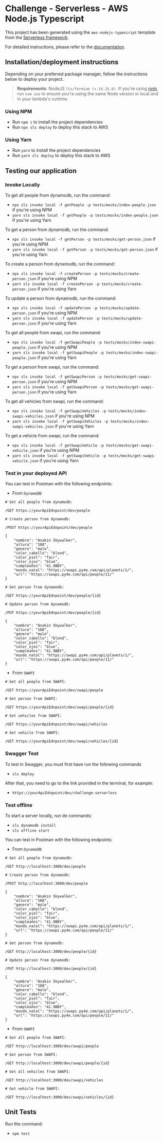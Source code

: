 # Challenge - Serverless - AWS Node.js Typescript

This project has been generated using the `aws-nodejs-typescript` template from the [Serverless framework](https://www.serverless.com/).

For detailed instructions, please refer to the [documentation](https://www.serverless.com/framework/docs/providers/aws/).

## Installation/deployment instructions

Depending on your preferred package manager, follow the instructions below to deploy your project.

> **Requirements**: NodeJS `lts/fermium (v.14.15.0)`. If you're using [nvm](https://github.com/nvm-sh/nvm), run `nvm use` to ensure you're using the same Node version in local and in your lambda's runtime.

### Using NPM

- Run `npm i` to install the project dependencies
- Run `npx sls deploy` to deploy this stack to AWS

### Using Yarn

- Run `yarn` to install the project dependencies
- Run `yarn sls deploy` to deploy this stack to AWS

## Testing our application

### Invoke Locally

To get all people from dynamodb, run the command:

- `npx sls invoke local -f getPeople -p tests/mocks/index-people.json` if you're using NPM
- `yarn sls invoke local -f getPeople -p tests/mocks/index-people.json` if you're using Yarn


To get a person from dynamodb, run the command:

- `npx sls invoke local -f getPerson -p tests/mocks/get-person.json` if you're using NPM
- `yarn sls invoke local -f getPerson -p tests/mocks/get-person.json` if you're using Yarn

To create a person from dynamodb, run the command:

- `npx sls invoke local -f createPerson -p tests/mocks/create-person.json` if you're using NPM
- `yarn sls invoke local -f createPerson -p tests/mocks/create-person.json` if you're using Yarn

To update a person from dynamodb, run the command:

- `npx sls invoke local -f updatePerson -p tests/mocks/update-person.json` if you're using NPM
- `yarn sls invoke local -f updatePerson -p tests/mocks/update-person.json` if you're using Yarn

To get all people from swapi, run the command:

- `npx sls invoke local -f getSwapiPeople -p tests/mocks/index-swapi-people.json` if you're using NPM
- `yarn sls invoke local -f getSwapiPeople -p tests/mocks/index-swapi-people.json` if you're using Yarn

To get a person from swapi, run the command:

- `npx sls invoke local -f getSwapiPerson -p tests/mocks/get-swapi-person.json` if you're using NPM
- `yarn sls invoke local -f getSwapiPerson -p tests/mocks/get-swapi-person.json` if you're using Yarn

To get all vehicles from swapi, run the command:

- `npx sls invoke local -f getSwapiVehicles -p tests/mocks/index-swapi-vehicles.json` if you're using NPM
- `yarn sls invoke local -f getSwapiVehicles -p tests/mocks/index-swapi-vehicles.json` if you're using Yarn

To get a vehicle from swapi, run the command:

- `npx sls invoke local -f getSwapiVehicle -p tests/mocks/get-swapi-vehicle.json` if you're using NPM
- `yarn sls invoke local -f getSwapiVehicle -p tests/mocks/get-swapi-vehicle.json` if you're using Yarn

### Test in your deployed API

You can test in Postman with the following endpoints:

- From `DynamoDB`:

```
# Get all people from dynamodb:

/GET https://yourApiEdnpoint/dev/people
```
```
# Create person from dynamodb:

/POST https://yourApiEdnpoint/dev/people

{
    "nombre": "Anakin Skywalker",
    "altura": "188",
    "genero": "male",
    "color_cabello": "blond",
    "color_piel": "fair",
    "color_ojos": "blue",
    "cumpleaños": "41.9BBY",
    "mundo_natal": "https://swapi.py4e.com/api/planets/1/",
    "url": "https://swapi.py4e.com/api/people/11/"
}
```
```
# Get person from dynamodb:

/GET https://yourApiEdnpoint/dev/people/{id}
```
```
# Update person from dynamodb:

/PUT https://yourApiEdnpoint/dev/people/{id}

{
    "nombre": "Anakin Skywalker",
    "altura": "188",
    "genero": "male",
    "color_cabello": "blond",
    "color_piel": "fair",
    "color_ojos": "blue",
    "cumpleaños": "41.9BBY",
    "mundo_natal": "https://swapi.py4e.com/api/planets/1/",
    "url": "https://swapi.py4e.com/api/people/11/"
}
```
- From `SWAPI`

```
# Get all people from SWAPI:

/GET https://yourApiEdnpoint/dev/swapi/people
```
```
# Get person from SWAPI:

/GET https://yourApiEdnpoint/dev/swapi/people/{id}
```
```
# Get vehicles from SWAPI:

/GET https://yourApiEdnpoint/dev/swapi/vehicles
```
```
# Get vehicle from SWAPI:

/GET https://yourApiEdnpoint/dev/swapi/vehicles/{id}
```

### Swagger Test

To test in Swagger, you must first have run the following commands

- `sls deploy`

After that, you need to go to the link provided in the terminal, for example:

- `https://yourApiEdnpoint/dev/challenge-serverless`


### Test offline

To start a server locally, run de commands:

- `sls dynamodb install`
- `sls offline start`

You can test in Postman with the following endpoints:

- From `DynamoDB`:

```
# Get all people from dynamodb:

/GET http://localhost:3000/dev/people
```
```
# Create person from dynamodb:

/POST http://localhost:3000/dev/people

{
    "nombre": "Anakin Skywalker",
    "altura": "188",
    "genero": "male",
    "color_cabello": "blond",
    "color_piel": "fair",
    "color_ojos": "blue",
    "cumpleaños": "41.9BBY",
    "mundo_natal": "https://swapi.py4e.com/api/planets/1/",
    "url": "https://swapi.py4e.com/api/people/11/"
}
```
```
# Get person from dynamodb:

/GET http://localhost:3000/dev/people/{id}
```
```
# Update person from dynamodb:

/PUT http://localhost:3000/dev/people/{id}

{
    "nombre": "Anakin Skywalker",
    "altura": "188",
    "genero": "male",
    "color_cabello": "blond",
    "color_piel": "fair",
    "color_ojos": "blue",
    "cumpleaños": "41.9BBY",
    "mundo_natal": "https://swapi.py4e.com/api/planets/1/",
    "url": "https://swapi.py4e.com/api/people/11/"
}
```
- From `SWAPI`

```
# Get all people from SWAPI:

/GET http://localhost:3000/dev/swapi/people
```
```
# Get person from SWAPI:

/GET http://localhost:3000/dev/swapi/people/{id}
```
```
# Get all vehicles from SWAPI:

/GET http://localhost:3000/dev/swapi/vehicles
```
```
# Get vehicle from SWAPI:

/GET http://localhost:3000/dev/swapi/vehicles/{id}
```
## Unit Tests

Run the command: 

- `npm test`

